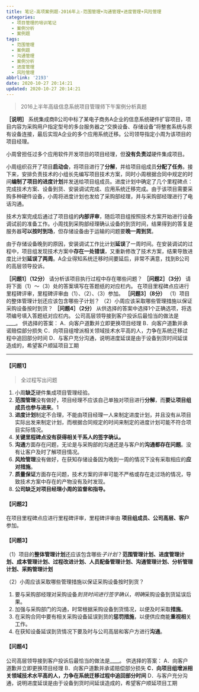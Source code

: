```yaml
---
title: 笔记-高项案例题-2016年上-范围管理+沟通管理+进度管理+风险管理
categories:
  - 项目管理的培训笔记
  - 案例分析
  - 案例题
tags:
  - 范围管理
  - 案例题
  - 沟通管理
  - 案例分析
  - 进度管理
  - 风险管理
abbrlink: '2193'
date: 2020-10-27 20:14:21
updated: 2020-10-27 20:14:21
---
```


>2016上半年高级信息系统项目管理师下午案例分析真题

**［说明］**
系统集成商B公司中标了某电子商务A企业的信息系统硬件扩容项目，项目内容为采购用户指定型号的多台服务器之“交换设备、存储设备”将整套系统与原有设备连接，最后实现A企业的多个应用系统迁移。公司领导指定小周为该项目的项目经理。

小周曾担任过多个应用软件开发项目的项目经理，但**没有负责过**硬件集成项目。

小周组织召开了项目**启动会**，将项目进行了**分解**，并给项目组成员**分配了任务**。接下来，安排负责技术的小组长先编写项目技术方案，同时小周根据合同中规定的时间**编制了项目的进度计划**并发送给项目组成员。进度计划中确定了几个里程碑点：完成技术方案、设备到货、安装调试完成、应用系统迁移完成。由于该项目需要采购多种硬件设备，小周将进度计划也发给了采购部经理，并与采购部经理进行了电话沟通。

技术方案完成后通过了项目组的**内部评审**，随后项目组按照技术方案开始进行设备调试前的准备工作。小周找到采购部经理确认设备的到货时间，结果得到的答复是服务器**可以按时到场**，但存储设备由于运输的问题要**晚一周到货**。

由于存储设备晚到的原因，安装调试工作比计划**延误**了一周时间。在安装调试的过程中，项目组发现技术方案中**存在一处错误**，又重新修改了技术方案，结果导致进度比计划**延误了两周**。A企业得知系统迁移时间要延后，非常不满意，找到B公司的高层领导投诉。

**［问题1］（12分）**
请分析该项目执行过程中存在哪些问题？
**［问题2］（3分）**
请将下面（1）～（3）处的答案填写在答题纸的对应栏内。
在项目里程碑点应进行里程碑评审，里程碑评审由（1）、（2）、（3）参加。
**［问题3］（8分）**
（1）项目的整体管理计划还应该包含哪些子计划？
（2）小周应该采取哪些管理措施以保证采购设备按时到货？
**［问题4］（2分）**
从供选择的答案中选择1个正确选项，将选项编号填入答题纸对应栏内。
公司高层领导接到客户投诉后最恰当的做法是____。
供选择的答案：
A．向客户道歉并立即更换项目经理
B．向客户道歉并承诺赔偿部分损失
C．向项目组增派相关领域技术水平高的人，力争在系统迁移过程中追回部分时间
D．与客户充分沟通，说明进度延误是由于设备到货时间延误造成的，希望客户顺延项目工期

<!-- more -->

---

#### 【问题1】

> 全过程写出问题

1. 小周**缺乏**硬件集成项目管理经验。
2. **范围管理**没有做好，项目经理不应该自己单独对项目进行**分解**，而**要让项目组成员也参与进来**。1
3. **进度计划**制定不合理，不能由项目经理一人来制定进度计划，并且没有从项目实际出发来制定计划，而根据合同规定的时间来制定的进度计划可能不符合项目实际情况。
4. **关键里程碑点没有获得相关干系人的签字确认。**
5. **沟通**方面存在问题，无论是与采购部的沟通还是与客户的**沟通都存在问题**。没有让客户及时了解项目情况。
6. **风险管理**没有做好，在获知存储设备因为晚到一周的情况下没有采取相应的**应对措施**。
7. **质量保证**方面存在问题，技术方案的评审可能不严格或存在走过场的情况，导致技术方案中存在的产物没有及时发现。
8. **公司缺乏对项目经理小周的监督和指导。**

#### 【问题2】

在项目里程碑点应进行里程碑评审，里程碑评审由 **项目组成员、公司高层、客户** 参加。

#### 【问题3】

（1）项目的**整体管理计划**还应该包含哪些*子计划*？**范围管理计划、进度管理计划、成本管理计划、过程改进计划、人员配备管理计划、沟通管理计划、分析管理计划、采购管理计划**

（2）小周应该采取哪些管理措施以保证采购设备按时到货？

1. 要与采购部经理对采购设备*到货时间进行签字确认*，*明确*采购设备到货延误后果。
2. 加强与采购部门的沟通，时常根据采购设备到货情况，以便及时采取**措施**。
3. 在采购合同中要有相关采购设备延误到货的**惩罚措施**，以便供应商能**重视相**关工作。
4. 在获知设备延误到货情况下要及时与公司高层和客户方进行**沟通**。

#### 【问题4】

公司高层领导接到客户投诉后最恰当的做法是____。
供选择的答案：
A．向客户道歉并立即更换项目经理
B．向客户道歉并承诺赔偿部分损失
**C．向项目组增派相关领域技术水平高的人，力争在系统迁移过程中追回部分时间**
D．与客户充分沟通，说明进度延误是由于设备到货时间延误造成的，希望客户顺延项目工期
